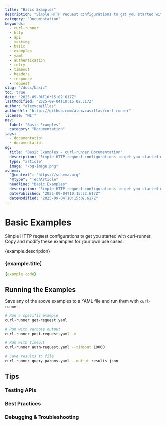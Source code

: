 ```yaml
---
title: "Basic Examples"
description: "Simple HTTP request configurations to get you started with curl-runner. Copy and modify these examples for your own use cases."
category: "Documentation"
keywords:
  - curl-runner
  - http
  - api
  - testing
  - basic
  - examples
  - yaml
  - authentication
  - retry
  - timeout
  - headers
  - response
  - request
slug: "/docs/basic"
toc: true
date: "2025-09-04T10:15:02.617Z"
lastModified: "2025-09-04T10:15:02.617Z"
author: "alexvcasillas"
authorUrl: "https://github.com/alexvcasillas/curl-runner"
license: "MIT"
nav:
  label: "Basic Examples"
  category: "Documentation"
tags:
  - documentation
  - documentation
og:
  title: "Basic Examples - curl-runner Documentation"
  description: "Simple HTTP request configurations to get you started with curl-runner. Copy and modify these examples for your own use cases."
  type: "article"
  image: "/og-image.png"
schema:
  "@context": "https://schema.org"
  "@type": "TechArticle"
  headline: "Basic Examples"
  description: "Simple HTTP request configurations to get you started with curl-runner. Copy and modify these examples for your own use cases."
  datePublished: "2025-09-04T10:15:02.617Z"
  dateModified: "2025-09-04T10:15:02.617Z"
---
```


# Basic Examples

Simple HTTP request configurations to get you started with curl-runner. Copy and modify these examples for your own use cases.

{example.description}

### {example.title}

```yaml
{example.code}
```

## Running the Examples

Save any of the above examples to a YAML file and run them with `curl-runner`:

```bash
# Run a specific example
curl-runner get-request.yaml

# Run with verbose output
curl-runner post-request.yaml -v

# Run with timeout
curl-runner auth-request.yaml --timeout 10000

# Save results to file
curl-runner query-params.yaml --output results.json
```

## Tips

### Testing APIs

### Best Practices

### Debugging & Troubleshooting
